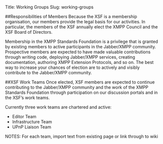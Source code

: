 Title: Working Groups
Slug: working-groups

##Responsibilities of Members
Because the XSF is a membership organisation, our members provide the legal basis for our activities. In particular, the members of the XSF annually elect the XMPP Council and the XSF Board of Directors. 

Membership in the XMPP Standards Foundation is a privilege that is granted by existing members to active participants in the Jabber/XMPP community. Prospective members are expected to have made valuable contributions through writing code, deploying Jabber/XMPP services, creating documentation, authoring XMPP Extension Protocols, and so on. The best way to increase your chances of election are to actively and visibly contribute to the Jabber/XMPP community.

##XSF Work Teams
Once elected, XSF members are expected to continue contributing to the Jabber/XMPP community and the work of the XMPP Standards Foundation through participation on our discussion portals and in the XSF’s work teams. 

Currently three work teams are chartered and active:
* Editor Team
* Infrastructure Team
* UPnP Liaison Team

NOTES: For each team, import text from existing page or link through to wiki
